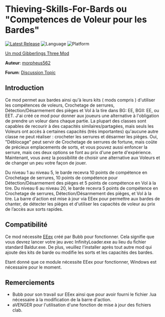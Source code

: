 # Thieving-Skills-For-Bards ou "Competences de Voleur pour les Bardes"

[![Latest Release](https://img.shields.io/github/v/release/gibberlings3/Thieving-Skills-For-Bards?include_prereleases)](https://github.com/Gibberlings3/Thieving-Skills-For-Bards/releases/latest)
![Language](https://img.shields.io/static/v1?label=language&message=english&color=informational)
![Platform](https://img.shields.io/static/v1?label=platform&message=windows&color=informational)

[Un mod Gibberlings Three Mod](https://www.gibberlings3.net/)

**Auteur**: [morpheus562](https://www.gibberlings3.net/profile/11591-morpheus562/)

**Forum**: [Discussion Topic](https://www.gibberlings3.net/forums/topic/33661-thieving-skills-for-bards/)

## Introduction

Ce mod permet aux bardes ainsi qu'à leurs kits ( mods compris ) d'utiliser les compétences de voleurs, Crochetage de serrures, Détection/Désarmement des pièges et Vol à la tire dans BG: EE, BGII: EE, ou EET. J'ai créé ce mod pour donner aux joueurs une alternative à l'obligation de prendre un voleur dans chaque partie. La plupart des classes sont capables de recourir à des capacités similaires/partagées, mais seuls les Voleurs ont accès à certaines capacités (très importantes) qu'aucune autre classe ne peut réaliser : crocheter les serrures et désarmer les pièges. Oui, "Déblocage" peut servir de Crochetage de serrures de fortune, mais coûte de précieux emplacements de sorts, et vous pouvez aussi enfoncer la serrure, mais ces deux options se font au prix d'une perte d'expérience. Maintenant, vous avez la possibilité de choisir une alternative aux Voleurs et de changer un peu votre façon de jouer.

Du niveau 1 au niveau 5, le barde recevra 10 points de compétence en Crochetage de serrures, 10 points de compétence pour Détection/Désarmement des pièges et 5 points de compétence en Vol à la tire. Du niveau 6 au niveau 20, le barde recevra 5 points de compétence en Crochetage de serrures, Détection/Désarmement des pièges, et Vol à la tire. La barre d'action est mise à jour via EEex pour permettre aux bardes de chanter, de détecter les pièges et d'utiliser les capacités de voleur au prix de l’accès aux sorts rapides.

## Compatibilité
Ce mod nécessite [EEex](https://github.com/Bubb13/EEex/releases/latest)  créé par Bubb pour fonctionner. Cela signifie que vous devrez lancer votre jeu avec InfinityLoader.exe au lieu du fichier standard Baldur.exe. De plus, veuillez l'installer après tout autre mod qui ajoute des kits de barde ou modifie les sorts et les capacités des bardes. 

Etant donné que ce module nécessite EEex pour fonctionner, Windows est nécessaire pour le moment.

## Remerciements

- Bubb pour son travail sur EEex ainsi que pour avoir fourni le fichier .lua nécessaire à la modification de la barre d'action.
- aVENGER pour l'utilisation d'une fonction de mise à jour des fichiers clab.
